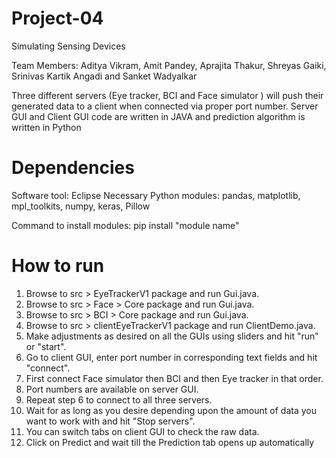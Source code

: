 # Project-04
Simulating Sensing Devices

Team Members: Aditya Vikram, Amit Pandey, Aprajita Thakur, Shreyas Gaiki, Srinivas Kartik Angadi and Sanket Wadyalkar

Three different servers (Eye tracker, BCI and Face simulator ) will push their generated data to a client when 
connected via proper port number. Server GUI and Client GUI code are written in JAVA and prediction algorithm
is written in Python

# Dependencies

Software tool: Eclipse
Necessary Python modules: pandas, matplotlib, mpl_toolkits, numpy, keras, Pillow

Command to install modules: pip install "module name"


# How to run

1) Browse to src > EyeTrackerV1 package and run Gui.java.
2) Browse to src > Face > Core package and run Gui.java.
3) Browse to src > BCI > Core package and run Gui.java.
4) Browse to src > clientEyeTrackerV1 package and run ClientDemo.java.
5) Make adjustments as desired on all the GUIs using sliders and hit "run" or "start".
6) Go to client GUI, enter port number in corresponding text fields and hit "connect".
7) First connect Face simulator then BCI and then Eye tracker in that order. 
8) Port numbers are available on server GUI.
9) Repeat step 6 to connect to all three servers.
10) Wait for as long as you desire depending upon the amount of data you want to work with and hit "Stop servers".
11) You can switch tabs on client GUI to check the raw data.
12) Click on Predict and wait till the Prediction tab opens up automatically
